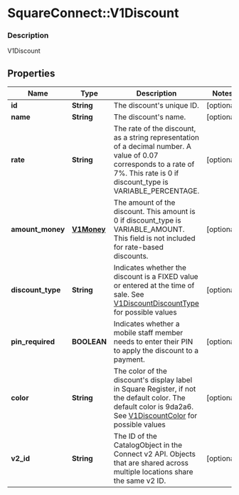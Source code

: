 # SquareConnect::V1Discount

### Description

V1Discount

## Properties
Name | Type | Description | Notes
------------ | ------------- | ------------- | -------------
**id** | **String** | The discount&#39;s unique ID. | [optional] 
**name** | **String** | The discount&#39;s name. | [optional] 
**rate** | **String** | The rate of the discount, as a string representation of a decimal number. A value of 0.07 corresponds to a rate of 7%. This rate is 0 if discount_type is VARIABLE_PERCENTAGE. | [optional] 
**amount_money** | [**V1Money**](V1Money.md) | The amount of the discount. This amount is 0 if discount_type is VARIABLE_AMOUNT. This field is not included for rate-based discounts. | [optional] 
**discount_type** | **String** | Indicates whether the discount is a FIXED value or entered at the time of sale. See [V1DiscountDiscountType](#type-v1discountdiscounttype) for possible values | [optional] 
**pin_required** | **BOOLEAN** | Indicates whether a mobile staff member needs to enter their PIN to apply the discount to a payment. | [optional] 
**color** | **String** | The color of the discount&#39;s display label in Square Register, if not the default color. The default color is 9da2a6. See [V1DiscountColor](#type-v1discountcolor) for possible values | [optional] 
**v2_id** | **String** | The ID of the CatalogObject in the Connect v2 API. Objects that are shared across multiple locations share the same v2 ID. | [optional] 


